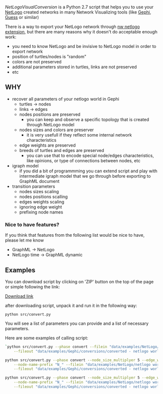 _NetLogoVisualConversion_ is a Python 2.7 script that helps you to use your [NetLogo](http://ccl.northwestern.edu/netlogo/) created networks in many Network Visualizing tools (like [Gephi](http://gephi.org/), [Guess](http://graphexploration.cond.org/) or similar)

There is a way to export your NetLogo network through [nw netlogo extension](https://github.com/NetLogo/NetLogo/wiki/Extensions#nw-network-extension), but there are many reasons why it doesn't do acceptable enough work:
* you need to know NetLogo and be invisive to NetLogo model in order to export network
* position of turtles/nodes is "random"
* colors are not preserved
* additional parameters stored in turtles, links are not preserved
* etc

## WHY
* recover all parameters of your netlogo world in Gephi
    * turtles -> nodes
    * links -> edges
    * nodes positions are preserved
        * you can keep and observe a specific topology that is created through NetLogo model
    * nodes sizes and colors are preserver
        * it is very usefull if they reflect some internal network characteristics
    * edge weights are preserved
    * breeds of turtles and edges are preserved
        * you can use that to encode special node/edges characteristics, like opinions, or type of connections between nodes, etc
* igraph model
    * if you did a bit of programmming you can extend script and play with intermediate igraph model that we go through before exporting to GraphML document
* transition parameters
    * nodes sizes scaling
    * nodes positions scalling
    * edges weights scaling
    * ignoring edge weight
    * prefixing node names

### Nice to have features?
If you think that features from the following list would be nice to have, please let me know
* GraphML -> NetLogo
* NetLogo time -> GraphML dynamic

## Examples

You can download script by clicking on 'ZIP' button on the top of the page or simple following the link:

[Download link](https://github.com/mprinc/NetLogoVisualConversion/archive/master.zip)

after downloading script, unpack it and run it in the following way:

`python src/convert.py`

You will see a list of parameters you can provide and a list of necessary parameters.

Here are some examples of calling script:

```bash
`python src/convert.py --phase convert --filein "data/examples/NetLogo/netlogo world - cliques.csv" \
    --fileout "data/examples/Gephi/conversions/converted - netlogo world - cliques.graphml"
```

```bash
python src/convert.py --phase convert --node_size_multiplyer 5 --edge_weight_multiplyer 3 --edge_weight_ignore true --coord_multiplyer 10 \
    --node-name-prefix "N_" --filein "data/examples/NetLogo/netlogo world - cliques.csv" \
    --fileout "data/examples/Gephi/conversions/converted - netlogo world - cliques.graphml"
```


```bash
python src/convert.py --phase convert --node_size_multiplyer 5 --edge_weight_multiplyer 3 --edge_weight_ignore true --coord_multiplyer 10 \
    --node-name-prefix "N_" --filein "data/examples/NetLogo/netlogo world - SmallWorldWS.csv" \
    --fileout "data/examples/Gephi/conversions/converted - netlogo world - SmallWorldWS.graphml"
```